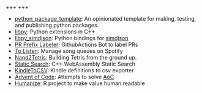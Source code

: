 +++
+++

- [python_package_template](https://github.com/gerrymanoim/python_package_template): An opinionated template for making, testing, and publishing python packages.
- [libpy](https://github.com/quantopian/libpy): Python extensions in C++
- [libpy_simdjson](https://github.com/gerrymanoim/libpy_simdjson): Python bindings for [simdjson](https://github.com/simdjson/simdjson/)
- [PR Prefix Labeler](https://github.com/gerrymanoim/pr-prefix-labeler): GithubActions Bot to label PRs
- [To Listen](https://github.com/gerrymanoim/to-listen): Manage song queues on Spotify
- [Nand2Tetris](https://github.com/gerrymanoim/nand2tetris): Building Tetris from the ground up.
- [Static Search](https://github.com/gerrymanoim/static-searcher): C++ WebAssembly Static Search
- [KindleToCSV](https://github.com/gerrymanoim/kindletocsv): Kindle definitions to csv exporter
- [Advent of Code](https://github.com/gerrymanoim/advent_of_code): Attempts to solve [AoC](https://adventofcode.com/)
- [Humanize](https://github.com/gerrymanoim/humanize): R project to make value human readable
